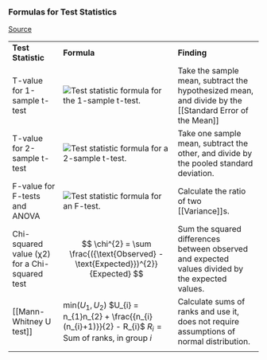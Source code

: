 ### Formulas for Test Statistics

[Source](https://statisticsbyjim.com/hypothesis-testing/test-statistic/)

|                                               |                                                                                                                                                                          |                                                                                                        |
| --------------------------------------------- | ------------------------------------------------------------------------------------------------------------------------------------------------------------------------ | ------------------------------------------------------------------------------------------------------ |
| **Test Statistic**                            | **Formula**                                                                                                                                                              | **Finding**                                                                                            |
| T-value for 1-sample t-test                   | ![Test statistic formula for the 1-sample t-test.](https://i0.wp.com/statisticsbyjim.com/wp-content/uploads/2022/01/1-sample_t_test_statisticb.png?resize=89%2C55&ssl=1) | Take the sample mean, subtract the hypothesized mean, and divide by the [[Standard Error of the Mean]] |
| T-value for 2-sample t-test                   | ![Test statistic formula for a 2-sample t-test.](https://i0.wp.com/statisticsbyjim.com/wp-content/uploads/2022/01/2-t_test_statistic.png?resize=129%2C77&ssl=1)          | Take one sample mean, subtract the other, and divide by the pooled standard deviation.                 |
| F-value for F-tests and ANOVA                 | ![Test statistic formula for an F-test.](https://i0.wp.com/statisticsbyjim.com/wp-content/uploads/2022/01/F_test_statistic.png?resize=61%2C57&ssl=1)                     | Calculate the ratio of two [[Variance]]s.                                                              |
| Chi-squared value (χ2) for a Chi-squared test | $$ \chi^{2} = \sum \frac{({\text{Observed} - \text{Expected}})^{2}}{Expected} $$                                                                                         | Sum the squared differences between observed and expected values divided by the expected values.       |
| [[Mann-Whitney U test]]                       | $\min_{}(U_{1}, U_{2})$    $U_{i} = n_{1}n_{2} + \frac{{n_{i}(n_{i}+1)}}{2} - R_{i}$ $R_{i} = \text{Sum of ranks, in group } i$                                          | Calculate sums of ranks and use it, does not require assumptions of normal distribution.               |
|                                               |                                                                                                                                                                          |                                                                                                        |
